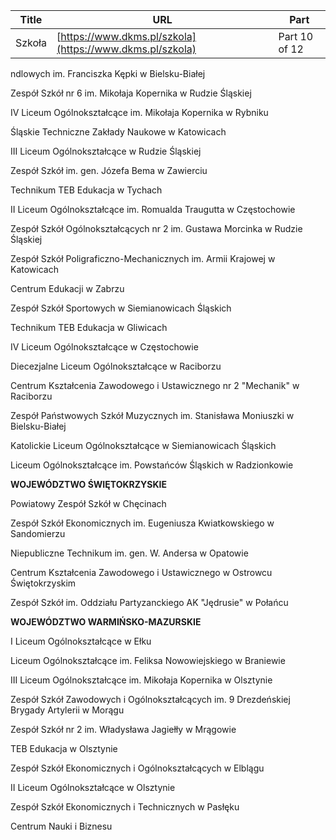 | **Title**       | **URL**           | **Part**              |
|-----------------|-------------------|-----------------------|
| Szkoła         | [https://www.dkms.pl/szkola](https://www.dkms.pl/szkola)    | Part 10 of 12          |

ndlowych im. Franciszka Kępki w Bielsku\-Białej  

Zespół Szkół nr 6 im. Mikołaja Kopernika w Rudzie Śląskiej  

IV Liceum Ogólnokształcące im. Mikołaja Kopernika w Rybniku  

Śląskie Techniczne Zakłady Naukowe w Katowicach  

III Liceum Ogólnokształcące w Rudzie Śląskiej  

Zespół Szkół im. gen. Józefa Bema w Zawierciu  

Technikum TEB Edukacja w Tychach  

II Liceum Ogólnokształcące im. Romualda Traugutta w Częstochowie  

Zespół Szkół Ogólnokształcących nr 2 im. Gustawa Morcinka w Rudzie Śląskiej  

Zespół Szkół Poligraficzno\-Mechanicznych im. Armii Krajowej w Katowicach  

Centrum Edukacji w Zabrzu  

Zespół Szkół Sportowych w Siemianowicach Śląskich  

Technikum TEB Edukacja w Gliwicach  

IV Liceum Ogólnokształcące w Częstochowie  

Diecezjalne Liceum Ogólnokształcące w Raciborzu  

Centrum Kształcenia Zawodowego i Ustawicznego nr 2 "Mechanik" w Raciborzu  

Zespół Państwowych Szkół Muzycznych im. Stanisława Moniuszki w Bielsku\-Białej  

Katolickie Liceum Ogólnokształcące w Siemianowicach Śląskich  

Liceum Ogólnokształcące im. Powstańców Śląskich w Radzionkowie


**WOJEWÓDZTWO ŚWIĘTOKRZYSKIE**


Powiatowy Zespół Szkół w Chęcinach  

Zespół Szkół Ekonomicznych im. Eugeniusza Kwiatkowskiego w Sandomierzu  

Niepubliczne Technikum im. gen. W. Andersa w Opatowie  

Centrum Kształcenia Zawodowego i Ustawicznego w Ostrowcu Świętokrzyskim  

Zespół Szkół im. Oddziału Partyzanckiego AK "Jędrusie" w Połańcu


**WOJEWÓDZTWO WARMIŃSKO\-MAZURSKIE**


I Liceum Ogólnokształcące w Ełku  

Liceum Ogólnokształcące im. Feliksa Nowowiejskiego w Braniewie  

III Liceum Ogólnokształcące im. Mikołaja Kopernika w Olsztynie  

Zespół Szkół Zawodowych i Ogólnokształcących im. 9 Drezdeńskiej Brygady Artylerii w Morągu  

Zespół Szkół nr 2 im. Władysława Jagiełły w Mrągowie  

TEB Edukacja w Olsztynie  

Zespół Szkół Ekonomicznych i Ogólnokształcących w Elblągu  

II Liceum Ogólnokształcące w Olsztynie  

Zespół Szkół Ekonomicznych i Technicznych w Pasłęku  

Centrum Nauki i Biznesu 